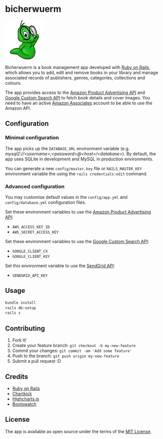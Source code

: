 # bicherwuerm

![Bicherwuerm](https://github.com/schopenhauer/bicherwuerm/raw/main/app/assets/images/bookworm.png)

Bicherwuerm is a book management app developed with [Ruby on Rails](http://rubyonrails.org), which allows you to add, edit and remove books in your library and manage associated records of publishers, genres, categories, collections and colours.

The app provides access to the [Amazon Product Advertising API](https://github.com/hakanensari/vacuum) and [Google Custom Search API](https://developers.google.com/api-client-library/ruby/apis/customsearch/v1) to fetch book details and cover images. You need to have an active [Amazon Associates](https://affiliate-program.amazon.com) account to be able to use the Amazon API.

## Configuration

### Minimal configuration

The app picks up the `DATABASE_URL` environment variable (e.g. _mysql2://&lt;username&gt;;&lt;password&gt;@&lt;host&gt;/&lt;database&gt;_). By default, the app uses SQLite in development and MySQL in production environments.

You can generate a new `config/master.key` file or `RAILS_MASTER_KEY` environment variable the using the `rails credentials:edit` command.

### Advanced configuration

You may customise default values in the `config/app.yml` and `config/database.yml` configuration files.

Set these environment variables to use the [Amazon Product Advertising API](https://github.com/hakanensari/vacuum):

- `AWS_ACCESS_KEY_ID`
- `AWS_SECRET_ACCESS_KEY`

Set these environment variables to use the [Google Custom Search API](https://developers.google.com/api-client-library/ruby/apis/customsearch/v1):

- `GOOGLE_CLIENT_CX`
- `GOOGLE_CLIENT_KEY`

Set this environment variable to use the [SendGrid API](https://sendgrid.com/docs/API_Reference/index.html):

- `SENDGRID_API_KEY`

## Usage

```sh
bundle install
rails db:setup
rails s
```

## Contributing

1. Fork it!
2. Create your feature branch: `git checkout -b my-new-feature`
3. Commit your changes: `git commit -am 'Add some feature'`
4. Push to the branch: `git push origin my-new-feature`
5. Submit a pull request :D

## Credits

- [Ruby on Rails](https://rubyonrails.org)
- [Chartkick](https://chartkick.com)
- [Highcharts.js](https://github.com/highcharts/highcharts)
- [Bootswatch](https://bootswatch.com)

## License

The app is available as open source under the terms of the [MIT License](http://opensource.org/licenses/MIT).
